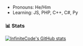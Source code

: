 - Pronouns: He/Him
- Learning: JS, PHP, C++, C#, Py

### 📊 Stats
[![InfiniteCode's GitHub stats](https://github-readme-stats.vercel.app/api?username=InfiniteCod3)](https://github.com/anuraghazra/github-readme-stats)



